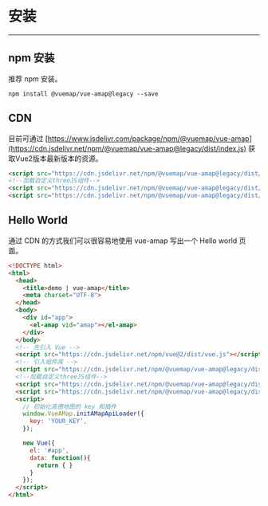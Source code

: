 # 安装

---

## npm 安装

推荐 npm 安装。

```
npm install @vuemap/vue-amap@legacy --save
```

## CDN

目前可通过 [https://www.jsdelivr.com/package/npm/@vuemap/vue-amap](https://cdn.jsdelivr.net/npm/@vuemap/vue-amap@legacy/dist/index.js) 获取Vue2版本最新版本的资源。

```html
<script src="https://cdn.jsdelivr.net/npm/@vuemap/vue-amap@legacy/dist/index.js"></script>
<!--加载自定义threeJS组件-->
<script src="https://cdn.jsdelivr.net/npm/@vuemap/vue-amap@legacy/dist/three.js"></script>
<script src="https://cdn.jsdelivr.net/npm/@vuemap/vue-amap@legacy/dist/style.css"></script>
```

## Hello World

通过 CDN 的方式我们可以很容易地使用 vue-amap 写出一个 Hello world 页面。

```html
<!DOCTYPE html>
<html>
  <head>
    <title>demo | vue-amap</title>
    <meta charset="UTF-8">
  </head>
  <body>
    <div id="app">
      <el-amap vid="amap"></el-amap>
    </div>
  </body>
  <!-- 先引入 Vue -->
  <script src="https://cdn.jsdelivr.net/npm/vue@2/dist/vue.js"></script>
  <!-- 引入组件库 -->
  <script src="https://cdn.jsdelivr.net/npm/@vuemap/vue-amap@legacy/dist/index.js"></script>
  <!--加载自定义threeJS组件-->
  <script src="https://cdn.jsdelivr.net/npm/@vuemap/vue-amap@legacy/dist/three.js"></script>
  <script src="https://cdn.jsdelivr.net/npm/@vuemap/vue-amap@legacy/dist/style.css"></script>
  <script>
    // 初始化高德地图的 key 和插件
    window.VueAMap.initAMapApiLoader({
      key: 'YOUR_KEY',
    });

    new Vue({
      el: '#app',
      data: function(){
        return { }
      }
    });
  </script>
</html>
```
